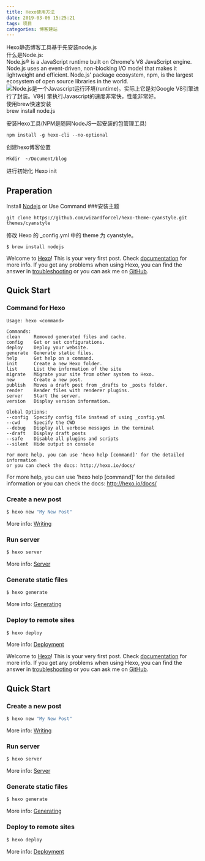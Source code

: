 ```yaml
---
title: Hexo使用方法
date: 2019-03-06 15:25:21
tags: 项目
categories: 博客建站
---
```



Hexo静态博客工具基于先安装node.js  
什么是Node.js:  
Node.js® is a JavaScript runtime built on Chrome's V8 JavaScript engine. Node.js uses an event-driven, non-blocking I/O model that makes it lightweight and efficient. Node.js' package ecosystem, npm, is the largest ecosystem of open source libraries in the world.
![Node.js是一个Javascript运行环境(runtime)。实际上它是对Google V8引擎进行了封装。V8引 擎执行Javascript的速度非常快，性能非常好。](http://baike.baidu.com/link?url=SyWoc-jV1q9IBR9lG6X1vII3xPpd0MGrorW2H5Y_I-Hy0Ba-DEIIuPaMk1WTLrpjyfdrUhP_27Ulhl72mLNd__)
使用brew快速安装  
brew install node.js  

安装Hexo工具(NPM是随同NodeJS一起安装的包管理工具)  

```
npm install -g hexo-cli --no-optional  
```
创建hexo博客位置 
```
Mkdir  ~/Document/blog
```
进行初始化
Hexo init 

## Praperation
Install [Nodejs](https://nodejs.org/en/) or Use Command 
###安装主题

```
git clone https://github.com/wizardforcel/hexo-theme-cyanstyle.git themes/cyanstyle
```
修改 Hexo 的 _config.yml 中的 theme 为 cyanstyle。

```dzh
$ brew install nodejs
```
Welcome to [Hexo](https://hexo.io/)! This is your very first post. Check [documentation](https://hexo.io/docs/) for more info. If you get any problems when using Hexo, you can find the answer in [troubleshooting](https://hexo.io/docs/troubleshooting.html) or you can ask me on [GitHub](https://github.com/hexojs/hexo/issues).

## Quick Start

### Command for Hexo
```dzh
Usage: hexo <command>

Commands:
clean     Removed generated files and cache.
config    Get or set configurations.
deploy    Deploy your website.
generate  Generate static files.
help      Get help on a command.
init      Create a new Hexo folder.
list      List the information of the site
migrate   Migrate your site from other system to Hexo.
new       Create a new post.
publish   Moves a draft post from _drafts to _posts folder.
render    Render files with renderer plugins.
server    Start the server.
version   Display version information.

Global Options:
--config  Specify config file instead of using _config.yml
--cwd     Specify the CWD
--debug   Display all verbose messages in the terminal
--draft   Display draft posts
--safe    Disable all plugins and scripts
--silent  Hide output on console

For more help, you can use 'hexo help [command]' for the detailed information
or you can check the docs: http://hexo.io/docs/
```

For more help, you can use 'hexo help [command]' for the detailed information
or you can check the docs: http://hexo.io/docs/

### Create a new post

``` bash
$ hexo new "My New Post"
```

More info: [Writing](https://hexo.io/docs/writing.html)

### Run server

``` bash
$ hexo server
```

More info: [Server](https://hexo.io/docs/server.html)

### Generate static files

``` bash
$ hexo generate
```

More info: [Generating](https://hexo.io/docs/generating.html)

### Deploy to remote sites

``` bash
$ hexo deploy
```

More info: [Deployment](https://hexo.io/docs/deployment.html)



Welcome to [Hexo](https://hexo.io/)! This is your very first post. Check [documentation](https://hexo.io/docs/) for more info. If you get any problems when using Hexo, you can find the answer in [troubleshooting](https://hexo.io/docs/troubleshooting.html) or you can ask me on [GitHub](https://github.com/hexojs/hexo/issues).

## Quick Start

### Create a new post

``` bash
$ hexo new "My New Post"
```

More info: [Writing](https://hexo.io/docs/writing.html)

### Run server

``` bash
$ hexo server
```

More info: [Server](https://hexo.io/docs/server.html)

### Generate static files

``` bash
$ hexo generate
```

More info: [Generating](https://hexo.io/docs/generating.html)

### Deploy to remote sites

``` bash
$ hexo deploy
```

More info: [Deployment](https://hexo.io/docs/deployment.html)
